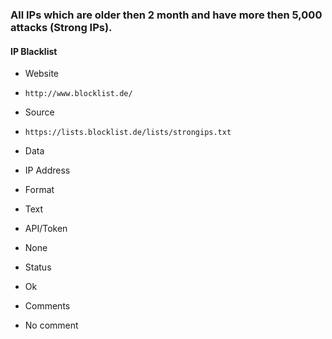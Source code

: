 ### All IPs which are older then 2 month and have more then 5,000 attacks (Strong IPs).

#### IP Blacklist
>
* Website
 - `http://www.blocklist.de/`
* Source
 - `https://lists.blocklist.de/lists/strongips.txt`
* Data
 - IP Address
* Format
 - Text
* API/Token
 - None
* Status
 - Ok
* Comments
 - No comment
